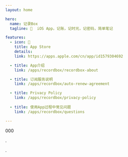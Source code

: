 ```yaml
---
layout: home

hero:
  name: 记录Box
  tagline: 🍎  iOS App，记账，记时光，记密码，简单笔记

features:
  - icon: 📱
    title: App Store
    details:
    link: https://apps.apple.com/cn/app/id1579304692

  - title: App介绍
    link: /apps/recordbox/recordbox-about

  - title: 订阅服务说明
    link: /apps/recordbox/auto-renew-agreement

  - title: Privacy Policy
    link: /apps/recordbox/privacy-policy
    
  - title: 使用App过程中常见问题
    link: /apps/recordbox/questions

---
```







000





.

.


